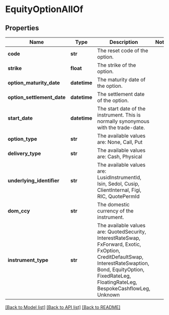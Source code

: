 # EquityOptionAllOf

## Properties
Name | Type | Description | Notes
------------ | ------------- | ------------- | -------------
**code** | **str** | The reset code of the option. | 
**strike** | **float** | The strike of the option. | 
**option_maturity_date** | **datetime** | The maturity date of the option. | 
**option_settlement_date** | **datetime** | The settlement date of the option. | 
**start_date** | **datetime** | The start date of the instrument. This is normally synonymous with the trade-date. | 
**option_type** | **str** | The available values are: None, Call, Put | 
**delivery_type** | **str** | The available values are: Cash, Physical | 
**underlying_identifier** | **str** | The available values are: LusidInstrumentId, Isin, Sedol, Cusip, ClientInternal, Figi, RIC, QuotePermId | 
**dom_ccy** | **str** | The domestic currency of the instrument. | 
**instrument_type** | **str** | The available values are: QuotedSecurity, InterestRateSwap, FxForward, Exotic, FxOption, CreditDefaultSwap, InterestRateSwaption, Bond, EquityOption, FixedRateLeg, FloatingRateLeg, BespokeCashflowLeg, Unknown | 

[[Back to Model list]](../README.md#documentation-for-models) [[Back to API list]](../README.md#documentation-for-api-endpoints) [[Back to README]](../README.md)


